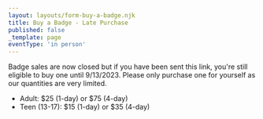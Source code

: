 ```yaml
---
layout: layouts/form-buy-a-badge.njk
title: Buy a Badge - Late Purchase
published: false
_template: page
eventType: 'in person'
---
```


Badge sales are now closed but if you have been sent this link, you're still eligible to buy one until 9/13/2023. Please only purchase one for yourself as our quantities are very limited.

* Adult: $25 (1-day) or $75 (4-day)
* Teen (13-17): $15 (1-day) or $35 (4-day)
